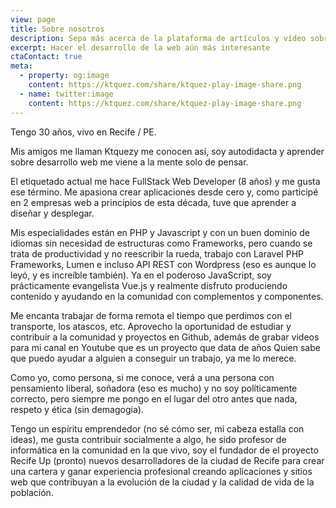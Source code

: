 ```yaml
---
view: page
title: Sobre nosotros
description: Sepa más acerca de la plataforma de artículos y vídeo sobre desarrollo web y estilo de vida, ktquez Play by Alan Ktquez.
excerpt: Hacer el desarrollo de la web aún más interesante
ctaContact: true
meta:
  - property: og:image
    content: https://ktquez.com/share/ktquez-play-image-share.png
  - name: twitter:image
    content: https://ktquez.com/share/ktquez-play-image-share.png
---
```


Tengo 30 años, vivo en Recife / PE.

Mis amigos me llaman Ktquezy me conocen así, soy autodidacta y aprender sobre desarrollo web me viene a la mente solo de pensar.

El etiquetado actual me hace FullStack Web Developer (8 años) y me gusta ese término. Me apasiona crear aplicaciones desde cero y, como participé en 2 empresas web a principios de esta década, tuve que aprender a diseñar y desplegar.

Mis especialidades están en PHP y Javascript y con un buen dominio de idiomas sin necesidad de estructuras como Frameworks, pero cuando se trata de productividad y no reescribir la rueda, trabajo con Laravel PHP Frameworks, Lumen e incluso API REST con Wordpress (eso es aunque lo leyó, y es increíble también). Ya en el poderoso JavaScript, soy prácticamente evangelista Vue.js y realmente disfruto produciendo contenido y ayudando en la comunidad con complementos y componentes.

Me encanta trabajar de forma remota el tiempo que perdimos con el transporte, los atascos, etc. Aprovecho la oportunidad de estudiar y contribuir a la comunidad y proyectos en Github, además de grabar videos para mi canal en Youtube que es un proyecto que data de años Quien sabe que puedo ayudar a alguien a conseguir un trabajo, ya me lo merece.

Como yo, como persona, si me conoce, verá a una persona con pensamiento liberal, soñadora (eso es mucho) y no soy políticamente correcto, pero siempre me pongo en el lugar del otro antes que nada, respeto y ética (sin demagogia).

Tengo un espíritu emprendedor (no sé cómo ser, mi cabeza estalla con ideas), me gusta contribuir socialmente a algo, he sido profesor de informática en la comunidad en la que vivo, soy el fundador de el proyecto Recife Up (pronto) nuevos desarrolladores de la ciudad de Recife para crear una cartera y ganar experiencia profesional creando aplicaciones y sitios web que contribuyan a la evolución de la ciudad y la calidad de vida de la población.